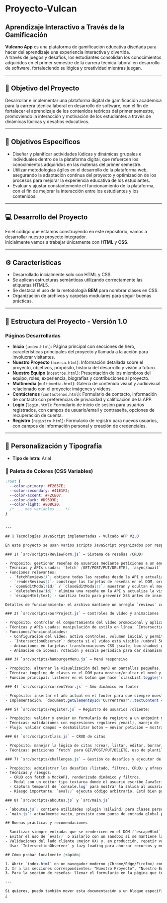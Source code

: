 # Proyecto-Vulcan  
## Aprendizaje Interactivo a Través de la Gamificación  

**Vulcano App** es una plataforma de gamificación educativa diseñada para hacer del aprendizaje una experiencia interactiva y divertida.  
A través de juegos y desafíos, los estudiantes consolidan los conocimientos adquiridos en el primer semestre de la carrera técnica laboral en desarrollo de software, fortaleciendo su lógica y creatividad mientras juegan.

---

## 🎯 Objetivo del Proyecto  

Desarrollar e implementar una plataforma digital de gamificación académica para la carrera técnica laboral en desarrollo de software, con el fin de fortalecer el aprendizaje de los contenidos teóricos del primer semestre, promoviendo la interacción y motivación de los estudiantes a través de dinámicas lúdicas y desafíos educativos.

---

## 📌 Objetivos Específicos  

- Diseñar y planificar actividades lúdicas y dinámicas grupales e individuales dentro de la plataforma digital, que refuercen los conocimientos adquiridos en las materias del primer semestre.  
- Utilizar metodologías ágiles en el desarrollo de la plataforma web, asegurando la adaptación continua del proyecto y optimización de los procesos para mejorar la experiencia educativa de los estudiantes.  
- Evaluar y ajustar constantemente el funcionamiento de la plataforma, con el fin de mejorar la interacción entre los estudiantes y los contenidos.

---

## 💻 Desarrollo del Proyecto  

En el código que estamos construyendo en este repositorio, vamos a desarrollar nuestro proyecto integrador.  
Inicialmente vamos a trabajar únicamente con **HTML** y **CSS**.

---

## ⚙️ Características  

- Desarrollado inicialmente solo con HTML y CSS.  
- Se aplican estructuras semánticas utilizando correctamente las etiquetas HTML5.  
- Se destaca el uso de la metodología **BEM** para nombrar clases en CSS.  
- Organización de archivos y carpetas modulares para seguir buenas prácticas.

---

## 🧱 Estructura del Proyecto - Versión 1.0  

### Páginas Desarrolladas  

- **Inicio** (`index.html`): Página principal con secciones de hero, características principales del proyecto y llamada a la acción para involucrar visitantes.  
- **Nuestro Proyecto** (`acerca.html`): Información detallada sobre el proyecto, objetivos, propósito, historia del desarrollo y visión a futuro.  
- **Nuestro Equipo** (`nosotros.html`): Presentación de los miembros del equipo, roles, experiencia, biografías y contribuciones al proyecto.  
- **Multimedia** (`multimedia.html`): Galería de contenido visual y audiovisual relacionado con el proyecto: imágenes y videos.  
- **Contáctenos** (`contactenos.html`): Formulario de contacto, información de contacto con preferencias de privacidad y calificación de la APP.  
- **Login** (`login.html`): Formulario de inicio de sesión para usuarios registrados, con campos de usuario/email y contraseña, opciones de recuperación de cuenta.  
- **Registro** (`registro.html`): Formulario de registro para nuevos usuarios, con campos de información personal y creación de credenciales.

---

## 🎨 Personalización y Tipografía  

- **Tipo de letra:** Arial  

### 🎨 Paleta de Colores (CSS Variables)

```css
:root {
  --color-primary: #F2637E;
  --color-secondary: #41E1F2;
  --color-accent: #F2CB07;
  --color-dark: #D9593D;
  --color-light: #808C20;
  /* ... más variables ... */
}


---

## 🧠 Tecnologías JavaScript implementadas - Vulcado APP V2.0

En este proyecto se usan varios scripts JavaScript organizados por responsabilidad. A continuación encontrarás una explicación detallada de qué hace cada archivo, las funciones más importantes y cómo funcionan.

### 1) `src/scripts/ReviewForm.js` — Sistema de reseñas (CRUD)

- Propósito: gestionar reseñas de usuarios mediante peticiones a un endpoint mock (API REST). Permite crear, leer, editar y eliminar reseñas.
- Técnicas y APIs usadas: `fetch` (GET/POST/PUT/DELETE), `async/await`, manipulación del DOM, delegación de eventos.
- Funciones relevantes:
  - `fetchReviews()`: obtiene todas las reseñas desde la API y actualiza el estado local.
  - `renderReviews()`: construye las tarjetas de reseñas en el DOM, ordena por puntuación y adjunta listeners para editar y eliminar.
  - `openEditModal(id)` / `closeEditModal()`: muestran y ocultan el modal de edición rellenando los campos con los datos existentes.
  - `deleteReview(id)`: elimina una reseña en la API y actualiza la vista.
  - `escapeHtml(text)`: sanitiza texto para prevenir XSS antes de insertar en el DOM.

Detalles de funcionamiento: el archivo mantiene un arreglo `reviews` con el estado actual. Las operaciones mutan este arreglo y vuelven a renderizar la lista. Se valida la entrada del usuario antes de enviarla al servidor y se muestran mensajes de error en el UI.

### 2) `src/scripts/ourProject.js` — Controles de video y animaciones

- Propósito: controlar el comportamiento del video promocional y aplicar animaciones a las tarjetas de la sección "Nuestro Proyecto".
- Técnicas y APIs usadas: manipulación de estilo en línea, `IntersectionObserver`, eventos (`mouseenter`, `mouseleave`, `click`), `setInterval` para animaciones repetidas.
- Funciones/funcionalidades:
  - Configuración del video: activa controles, volumen inicial y permite play/pause al hacer click.
  - `IntersectionObserver`: detecta si el video está visible (umbral 50%) y reproduce/pausa automáticamente solo si el usuario ya lo activó (evita autoplay intrusivo).
  - Animaciones en tarjetas: transformaciones CSS (scale, box-shadow) gestionadas desde JS para efectos de hover y click.
  - Animación de iconos: rotación y escala periódica para dar dinamismo (retrasos por índice para escalonar efectos).

### 3) `src/scripts/hamburgerMenu.js` — Menú responsivo

- Propósito: alternar la visualización del menú en pantallas pequeñas.
- Técnica: toggling de clases en el DOM para mostrar/ocultar el menú y cambiar el estado visual del botón.
- Función principal: listener en el botón que hace `classList.toggle('close')` y `classList.toggle('show')` en el nav.

### 4) `src/scripts/currentYear.js` — Año dinámico en footer

- Propósito: insertar el año actual en el footer para que siempre muestre el año vigente.
- Implementación: `document.getElementById('CurrentYear').textContent = new Date().getFullYear();` — una sola línea simple y segura.

### 5) `src/scripts/register.js` — Registro de usuarios (cliente)

- Propósito: validar y enviar un formulario de registro a un endpoint mock.
- Técnicas: validaciones con expresiones regulares (email), manejo de `FormData`, feedback al usuario mediante mensajes en el DOM, `fetch` con `POST`.
- Flujo: validar campos → deshabilitar botón → enviar petición → mostrar resultado y resetear formulario.

### 6) `src/scripts/Class.js` — CRUD de citas

- Propósito: manejar la lógica de citas (crear, listar, editar, borrar) usando otra API mock.
- Técnicas: peticiones `fetch` para GET/POST/PUT/DELETE, uso de plantilla `<template>` para renderizado, funciones `loadAppts`, `createAppt`, `updateAppt`, `deleteAppt`, y `renderAppts`.

### 7) `src/scripts/challenges.js` — Gestión de desafíos y ejecutor de código

- Propósito: administrar los desafíos (listado, filtros, CRUD) y ofrecer un entorno donde el usuario puede escribir y ejecutar código para practicar.
- Técnicas y riesgos:
  - CRUD con fetch a MockAPI, renderizado dinámico y filtros.
  - Modal con un editor tipo textarea donde el usuario escribe JavaScript que se ejecuta con `eval()`.
  - Captura temporal de `console.log` para mostrar la salida al usuario.
  - Riesgo importante: `eval()` ejecuta código arbitrario. Está bien para ejercicios locales controlados, pero NO es seguro en producción sin aislamiento (sandboxing / iframe con CSP / webworker con restricciones).

### 8) `src/scripts/aboutus.js` y `src/main.js`

- `aboutus.js`: contiene utilidades (plugin Tailwind) para clases personalizadas (rotaciones 3D, preserve-3d, perspective, backface-hidden) que se usan en las cards del equipo.
- `main.js`: actualmente vacío, previsto como punto de entrada global para scripts compartidos.

## Buenas prácticas y recomendaciones

- Sanitizar siempre entradas que se rendericen en el DOM (`escapeHtml` ya se usa en reseñas).
- Evitar el uso de `eval()` o aislarlo con un sandbox si se mantiene la característica educativa.
- Validaciones del lado cliente (mejor UX) y, en producción, repetir validaciones en el servidor.
- Usar `IntersectionObserver` y lazy-loading para ahorrar recursos y mejorar rendimiento.

## Cómo probar localmente (rápido)

1. Abrir `index.html` en un navegador moderno (Chrome/Edge/Firefox) con JavaScript habilitado.
2. Ir a las secciones correspondientes: "Nuestro Proyecto", "Nuestro Equipo" y páginas como "Desafíos" y probar los formularios y videos.
3. Para la sección de reseñas: llenar el formulario en la página que tenga el sistema de reseñas y revisar que las operaciones CRUD funcionen (si el mock API está disponible).

---

Si quieres, puedo también mover esta documentación a un bloque específico dentro del README (por ejemplo una tabla de contenidos o anclas), o generar un archivo `DOCS/JS-ARCHITECTURE.md` más detallado con ejemplos y fragmentos de código.
¿